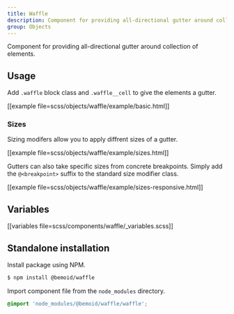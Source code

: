 ```yaml
---
title: Waffle
description: Component for providing all-directional gutter around collection of elements
group: Objects
---
```


Component for providing all-directional gutter around collection of elements.

## Usage

Add `.waffle` block class and `.waffle__cell` to give the elements a gutter.

[[example file=scss/objects/waffle/example/basic.html]]

### Sizes

Sizing modifers allow you to apply diffrent sizes of a gutter.

[[example file=scss/objects/waffle/example/sizes.html]]

Gutters can also take specific sizes from concrete breakpoints. Simply add the `@<breakpoint>` suffix to the standard size modifier class.

[[example file=scss/objects/waffle/example/sizes-responsive.html]]

## Variables

[[variables file=scss/components/waffle/_variables.scss]]

## Standalone installation

Install package using NPM.

```bash
$ npm install @bemoid/waffle
```

Import component file from the `node_modules` directory.

```scss
@import 'node_modules/@bemoid/waffle/waffle';
```

